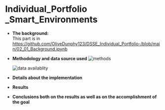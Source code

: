 # Individual_Portfolio _Smart_Environments
- **The background:**\
 This part is in https://github.com/OliveDunphy123/DSSE_Individual_Portfolio-/blob/main/02_01_Background.ipynb
- **Methodology and data source used**
  ![methods](https://github.com/hudsonpassos85/DSSE/blob/main/images/figure01.jpg?raw=true)
  
  ![data availablity](https://github.com/hudsonpassos85/DSSE/blob/main/images/figure02.jpg?raw=true)
- **Details about the implementation**
  
- **Results**
  
- **Conclusions both on the results as well as on the accomplishment of the goal**
